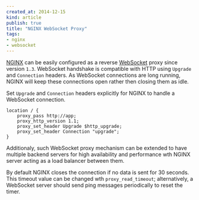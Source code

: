 ```yaml
---
created_at: 2014-12-15 
kind: article
publish: true
title: "NGINX WebSocket Proxy"
tags:
- nginx
- websocket
---
```


[NGINX][1] can be easily configured as a reverse [WebSocket][2] proxy since version `1.3`.
WebSocket handshake is compatible with HTTP using `Upgrade` and `Connection` headers. As
WebSocket connections are long running, NGINX will keep these connections open rather then
closing them as idle.

Set `Upgrade` and `Connection` headers explicitly for NGINX to handle a WebSocket connection.

```
location / {
    proxy_pass http://app;
    proxy_http_version 1.1;
    proxy_set_header Upgrade $http_upgrade;
    proxy_set_header Connection "upgrade";
}
```

Additionaly, such WebSocket proxy mechanism can be extended to have multiple backend servers for
high availability and performance wth NGINX server acting as a load balancer between them.

By default NGINX closes the connection if no data is sent for 30 seconds. This timeout value can
be changed wth `proxy_read_timeout`; alternatively, a WebSocket server should send ping messages periodically
to reset the timer.


[1]: http://nginx.org/
[2]: http://www.websocket.org/ 
